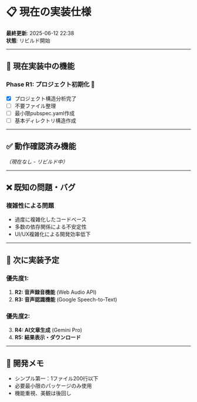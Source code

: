# 📋 現在の実装仕様

**最終更新**: 2025-06-12 22:38  
**状態**: リビルド開始

---

## 🎯 **現在実装中の機能**

### **Phase R1: プロジェクト初期化** 🚀
- [x] プロジェクト構造分析完了
- [ ] 不要ファイル整理
- [ ] 最小限pubspec.yaml作成
- [ ] 基本ディレクトリ構造作成

---

## ✅ **動作確認済み機能**

*（現在なし - リビルド中）*

---

## ❌ **既知の問題・バグ**

### **複雑性による問題**
- 過度に複雑化したコードベース
- 多数の依存関係による不安定性
- UI/UX複雑化による開発効率低下

---

## 🎯 **次に実装予定**

### **優先度1**: 
1. **R2: 音声録音機能** (Web Audio API)
2. **R3: 音声認識機能** (Google Speech-to-Text)

### **優先度2**:
3. **R4: AI文章生成** (Gemini Pro)
4. **R5: 結果表示・ダウンロード**

---

## 📝 **開発メモ**

- シンプル第一：1ファイル200行以下
- 必要最小限のパッケージのみ使用
- 機能重視、美観は後回し 
